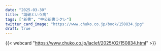 ```yaml
---
date: "2025-03-30"
title: "論破という病"
tags: ["新書", "中公新書ラクレ"]
twitter_card_image: "https://www.chuko.co.jp/book/150834.jpg"
draft: true
---
```


{{< webcard "https://www.chuko.co.jp/laclef/2025/02/150834.html" >}}
